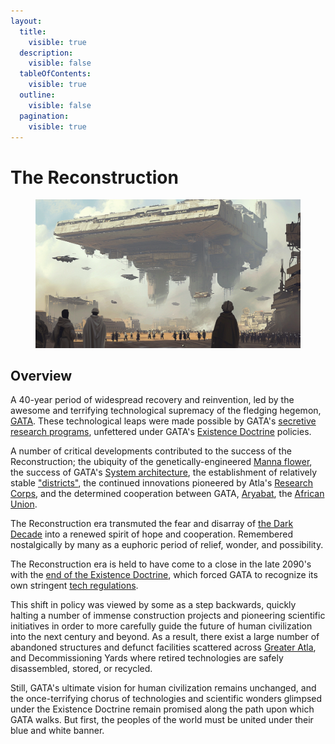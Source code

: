 ```yaml
---
layout:
  title:
    visible: true
  description:
    visible: false
  tableOfContents:
    visible: true
  outline:
    visible: false
  pagination:
    visible: true
---
```


# The Reconstruction

<figure><img src="../../.gitbook/assets/reconstruction.png" alt=""><figcaption></figcaption></figure>

## Overview

A 40-year period of widespread recovery and reinvention, led by the awesome and terrifying technological supremacy of the fledging hegemon, [GATA](../gata/the-basics.md). These technological leaps were made possible by GATA's [secretive research programs](../sol/institutions/the-research-corps.md), unfettered under GATA's [Existence Doctrine](../gata/military-and-defense/existence-doctrine.md) policies.

A number of critical developments contributed to the success of the Reconstruction; the ubiquity of the genetically-engineered [Manna flower](../science-and-tech/the-manna-flower.md), the success of GATA's [System architecture](../gata/politics/the-system.md), the establishment of relatively stable ["districts"](../gata/politics/districts.md), the continued innovations pioneered by Atla's [Research Corps](../sol/institutions/the-research-corps.md), and the determined cooperation between GATA, [Aryabat](../aryabat/the-basics.md), the [African Union](../african-union/the-basics.md).

The Reconstruction era transmuted the fear and disarray of [the Dark Decade](the-dark-decade.md) into a renewed spirit of hope and cooperation. Remembered nostalgically by many as a euphoric period of relief, wonder, and possibility.

The Reconstruction era is held to have come to a close in the late 2090's with the [end of the Existence Doctrine](../gata/military-and-defense/existence-doctrine.md#the-end-of-the-existence-doctrine), which forced GATA to recognize its own stringent [tech regulations](../gata/law-and-order/tech-regulation.md).

This shift in policy was viewed by some as a step backwards, quickly halting a number of immense construction projects and pioneering scientific initiatives in order to more carefully guide the future of human civilization into the next century and beyond. As a result, there exist a large number of abandoned structures and defunct facilities scattered across [Greater Atla](../gata/politics/greater-atla.md), and Decommissioning Yards where retired technologies are safely disassembled, stored, or recycled.

Still, GATA's ultimate vision for human civilization remains unchanged, and the once-terrifying chorus of technologies and scientific wonders glimpsed under the Existence Doctrine remain promised along the path upon which GATA walks. But first, the peoples of the world must be united under their blue and white banner.
